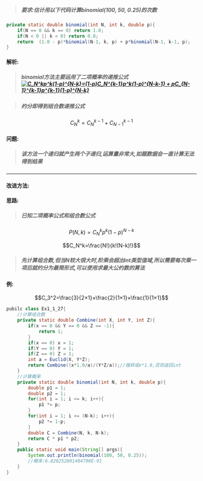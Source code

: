 <script type="text/javascript" src="http://cdn.mathjax.org/mathjax/latest/MathJax.js?config=default"></script>
> ##### 要求:估计用以下代码计算binomial(100, 50, 0.25)的次数

```Java
private static double binomial(int N, int k, double p){
    if(N == 0 && k == 0) return 1.0;
    if(N < 0 || k < 0) return 0.0;
    return  (1.0 - p)*binomial(N-1, k, p) + p*binomial(N-1, k-1, p);
}
```
#### 解析:
> ##### binomial方法主要运用了二项概率的递推公式</br><a href="https://www.codecogs.com/eqnedit.php?latex=C_N^kp^k(1-p)^{N-k}=(1-p)C_N^{k-1}p^k(1-p)^{N-k-1}&space;&plus;&space;pC_{N-1}^{k-1}p^{k-1}(1-p)^{N-k}" target="_blank"><img src="https://latex.codecogs.com/gif.latex?C_N^kp^k(1-p)^{N-k}=(1-p)C_N^{k-1}p^k(1-p)^{N-k-1}&space;&plus;&space;pC_{N-1}^{k-1}p^{k-1}(1-p)^{N-k}" title="C_N^kp^k(1-p)^{N-k}=(1-p)C_N^{k-1}p^k(1-p)^{N-k-1} + pC_{N-1}^{k-1}p^{k-1}(1-p)^{N-k}" /></a>

> ##### 约分即得到组合数递推公式

```math
C_N^k=C_N^{k-1}+C_{N-1}^{k-1}
```
#### 问题:
> ##### 该方法一个递归就产生两个子递归,运算量非常大,如题数据会一直计算无法得到结果
---

#### 改进方法:
#### 思路:
> ##### 已知二项概率公式和组合数公式

```math
P(N,k)=C_N^kp^k(1-p)^{N-k}
```
```math
C_N^k=\frac{N!}{k!(N-k)!}
```

> ##### 先计算组合数,但当N较大很大时,阶乘会超出int类型值域,所以需要每次乘一项后就约分为最简形式,可以使用求最大公约数的算法
#### 例:

```math
C_3^2=\frac{3}{2×1}×\frac{2}{1×1}×\frac{1}{1×1}
```
```Java
pubilc class Ex1_1_27{
    //计算组合数
    private static double Combine(int X, int Y, int Z){
        if(x == 0 && Y == 0 && Z == -1){
            return 1;
        }
        if(x == 0) x = 1;
        if(Y == 0) Y = 1;
        if(Z == 0) Z = 1;
        int a = Euclid(X, Y*Z);
        return Combine((x*1.0/a)/(Y*Z/a));//强转或x*1.0,否则返回int
    }
    //计算概率
    private static double binomial(int N, int k, double p){
        double p1 = 1;
        double p2 = 1;
        for(int i = 1; i <= k; i++){
            p1 *= p;
        }
        for(int i = 1; i <= (N-k); i++){
            p2 *= 1-p;
        }
        double C = Combine(N, k, N-k);
        return C * p1 * p2;
    }
    public static void main(String[] args){
        System.out.println(binomial(100, 50, 0.25));
        //概率:6.828252801404798E-91
    }
}



